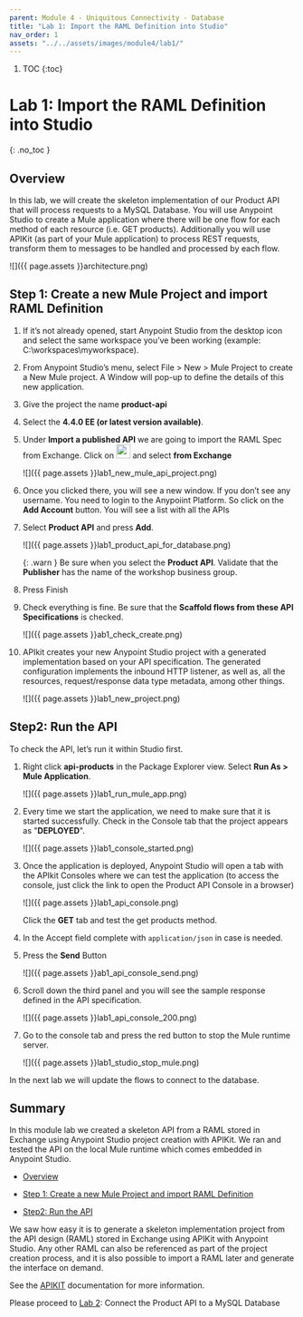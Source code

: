 ```yaml
---
parent: Module 4 - Uniquitous Connectivity - Database
title: "Lab 1: Import the RAML Definition into Studio"
nav_order: 1
assets: "../../assets/images/module4/lab1/"
---
```

1. TOC
{:toc}

# Lab 1: Import the RAML Definition into Studio
{: .no_toc }

## Overview

In this lab, we will create the skeleton implementation of our Product API that will process requests to a MySQL Database. You will use Anypoint Studio to create a Mule application where there will be one flow for each method of each resource (i.e. GET products). Additionally you will use APIKit (as part of your Mule application) to process REST requests, transform them to messages to be handled and processed by each flow.


![]({{ page.assets }}architecture.png)

## Step 1: Create a new Mule Project and import RAML Definition
1. If it’s not already opened, start Anypoint Studio from the desktop icon and select the same workspace you’ve been working (example: C:\workspaces\myworkspace).

2. From Anypoint Studio’s menu, select File > New > Mule Project to create a New Mule project. A Window will pop-up to define the details of this new application.

3. Give the project the name **product-api**

4. Select the **4.4.0 EE (or latest version available)**.

5. Under **Import a published API** we are going to import the RAML Spec from Exchange. Click on <img src="{{ page.assets }}plus_button.png" width="25px"> and select **from Exchange**

    ![]({{ page.assets }}lab1_new_mule_api_project.png)

6. Once you clicked there, you will see a new window. If you don’t see any username. You need to login to the Anypoiint Platform. So click on the **Add Account** button. You will see a list with all the APIs

7. Select **Product API** and press **Add**.

    ![]({{ page.assets }}lab1_product_api_for_database.png)

    {: .warn }
    Be sure when you select the **Product API**. Validate that the **Publisher** has the name of the workshop business group.

8. Press Finish

9. Check everything is fine. Be sure that the **Scaffold flows from these API Specifications** is checked.

    ![]({{ page.assets }}ab1_check_create.png)

10. APIkit creates your new Anypoint Studio project with a generated implementation based on your API specification. The generated configuration implements the inbound HTTP listener, as well as, all the resources, request/response data type metadata, among other things.

    ![]({{ page.assets }}lab1_new_project.png)

## Step2: Run the API
To check the API, let’s run it within Studio first.

1. Right click **api-products** in the Package Explorer view. Select **Run As > Mule Application**.

    ![]({{ page.assets }}lab1_run_mule_app.png)

2. Every time we start the application, we need to make sure that it is started successfully. Check in the Console tab that the project appears as "**DEPLOYED**".

    ![]({{ page.assets }}lab1_console_started.png)

3. Once the application is deployed, Anypoint Studio will open a tab with the APIkit Consoles where we can test the application (to access the console, just click the link to open the Product API Console in a browser)

    ![]({{ page.assets }}lab1_api_console.png)

    Click the **GET** tab and test the get products method.

4. In the Accept field complete with `application/json` in case is needed.

5. Press the **Send** Button

    ![]({{ page.assets }}ab1_api_console_send.png)

6. Scroll down the third panel and you will see the sample response defined in the API specification.

    ![]({{ page.assets }}lab1_api_console_200.png)

7. Go to the console tab and press the red button to stop the Mule runtime server.

    ![]({{ page.assets }}lab1_studio_stop_mule.png)


In the next lab we will update the flows to connect to the database.

## Summary
In this module lab we created a skeleton API from a RAML stored in Exchange using Anypoint Studio project creation with APIKit. We ran and tested the API on the local Mule runtime which comes embedded in Anypoint Studio.

- [Overview](#overview)

- [Step 1: Create a new Mule Project and import RAML Definition](#step-1-create-a-new-mule-project-and-import-raml-definition)

- [Step2: Run the API](#step2-run-the-api)

We saw how easy it is to generate a skeleton implementation project from the API design (RAML) stored in Exchange using APIKit with Anypoint Studio. Any other RAML can also be referenced as part of the project creation process, and it is also possible to import a RAML later and generate the interface on demand.

See the [APIKIT](https://docs.mulesoft.com/apikit/latest/) documentation for more information.

Please proceed to [Lab 2](./lab-2): Connect the Product API to a MySQL Database
